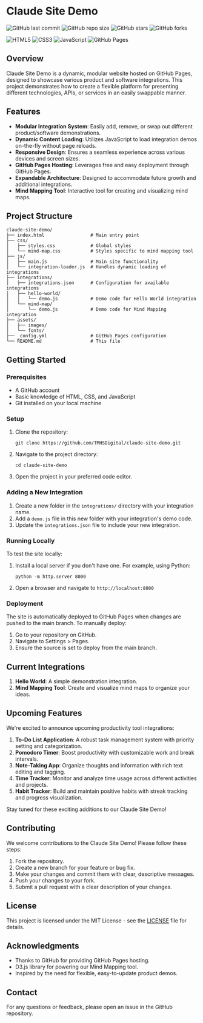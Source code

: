 # Claude Site Demo

![GitHub last commit](https://img.shields.io/github/last-commit/TMHSDigital/claude-site-demo)
![GitHub repo size](https://img.shields.io/github/repo-size/TMHSDigital/claude-site-demo)
![GitHub stars](https://img.shields.io/github/stars/TMHSDigital/claude-site-demo?style=social)
![GitHub forks](https://img.shields.io/github/forks/TMHSDigital/claude-site-demo?style=social)

![HTML5](https://img.shields.io/badge/html5-%23E34F26.svg?style=for-the-badge&logo=html5&logoColor=white)
![CSS3](https://img.shields.io/badge/css3-%231572B6.svg?style=for-the-badge&logo=css3&logoColor=white)
![JavaScript](https://img.shields.io/badge/javascript-%23323330.svg?style=for-the-badge&logo=javascript&logoColor=%23F7DF1E)
![GitHub Pages](https://img.shields.io/badge/GitHub%20Pages-222222?style=for-the-badge&logo=GitHub%20Pages&logoColor=white)

## Overview

Claude Site Demo is a dynamic, modular website hosted on GitHub Pages, designed to showcase various product and software integrations. This project demonstrates how to create a flexible platform for presenting different technologies, APIs, or services in an easily swappable manner.

## Features

- **Modular Integration System**: Easily add, remove, or swap out different product/software demonstrations.
- **Dynamic Content Loading**: Utilizes JavaScript to load integration demos on-the-fly without page reloads.
- **Responsive Design**: Ensures a seamless experience across various devices and screen sizes.
- **GitHub Pages Hosting**: Leverages free and easy deployment through GitHub Pages.
- **Expandable Architecture**: Designed to accommodate future growth and additional integrations.
- **Mind Mapping Tool**: Interactive tool for creating and visualizing mind maps.

## Project Structure

```
claude-site-demo/
├── index.html                 # Main entry point
├── css/
│   ├── styles.css             # Global styles
│   └── mind-map.css           # Styles specific to mind mapping tool
├── js/
│   ├── main.js                # Main site functionality
│   └── integration-loader.js  # Handles dynamic loading of integrations
├── integrations/
│   ├── integrations.json      # Configuration for available integrations
│   ├── hello-world/
│   │   └── demo.js            # Demo code for Hello World integration
│   └── mind-map/
│       └── demo.js            # Demo code for Mind Mapping integration
├── assets/
│   ├── images/
│   └── fonts/
├── _config.yml                # GitHub Pages configuration
└── README.md                  # This file
```

## Getting Started

### Prerequisites

- A GitHub account
- Basic knowledge of HTML, CSS, and JavaScript
- Git installed on your local machine

### Setup

1. Clone the repository:
   ```
   git clone https://github.com/TMHSDigital/claude-site-demo.git
   ```
2. Navigate to the project directory:
   ```
   cd claude-site-demo
   ```
3. Open the project in your preferred code editor.

### Adding a New Integration

1. Create a new folder in the `integrations/` directory with your integration name.
2. Add a `demo.js` file in this new folder with your integration's demo code.
3. Update the `integrations.json` file to include your new integration.

### Running Locally

To test the site locally:

1. Install a local server if you don't have one. For example, using Python:
   ```
   python -m http.server 8000
   ```
2. Open a browser and navigate to `http://localhost:8000`

### Deployment

The site is automatically deployed to GitHub Pages when changes are pushed to the main branch. To manually deploy:

1. Go to your repository on GitHub.
2. Navigate to Settings > Pages.
3. Ensure the source is set to deploy from the main branch.

## Current Integrations

1. **Hello World**: A simple demonstration integration.
2. **Mind Mapping Tool**: Create and visualize mind maps to organize your ideas.

## Upcoming Features

We're excited to announce upcoming productivity tool integrations:

1. **To-Do List Application**: A robust task management system with priority setting and categorization.
2. **Pomodoro Timer**: Boost productivity with customizable work and break intervals.
3. **Note-Taking App**: Organize thoughts and information with rich text editing and tagging.
4. **Time Tracker**: Monitor and analyze time usage across different activities and projects.
5. **Habit Tracker**: Build and maintain positive habits with streak tracking and progress visualization.

Stay tuned for these exciting additions to our Claude Site Demo!

## Contributing

We welcome contributions to the Claude Site Demo! Please follow these steps:

1. Fork the repository.
2. Create a new branch for your feature or bug fix.
3. Make your changes and commit them with clear, descriptive messages.
4. Push your changes to your fork.
5. Submit a pull request with a clear description of your changes.

## License

This project is licensed under the MIT License - see the [LICENSE](LICENSE) file for details.

## Acknowledgments

- Thanks to GitHub for providing GitHub Pages hosting.
- D3.js library for powering our Mind Mapping tool.
- Inspired by the need for flexible, easy-to-update product demos.

## Contact

For any questions or feedback, please open an issue in the GitHub repository.